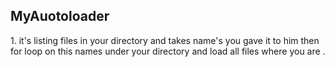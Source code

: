 <h2>
	MyAuotoloader
</h2>
	1. it's listing files in your directory and takes name's you gave it to him then for loop on this names under your directory and load all files where you are . 
